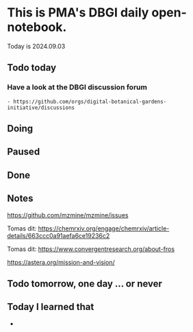 

# This is PMA's DBGI daily open-notebook.

Today is 2024.09.03

## Todo today

### Have a look at the DBGI discussion forum
    - https://github.com/orgs/digital-botanical-gardens-initiative/discussions
###
###

## Doing

## Paused

## Done

## Notes

https://github.com/mzmine/mzmine/issues
 
Tomas dit:
https://chemrxiv.org/engage/chemrxiv/article-details/663ccc0a91aefa6ce19236c2
 
Tomas dit:
https://www.convergentresearch.org/about-fros
 

 https://astera.org/mission-and-vision/
  
 

## Todo tomorrow, one day ... or never

###
###
###


## Today I learned that

-